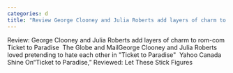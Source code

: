 ```yaml
---
categories: d
title: "Review George Clooney and Julia Roberts add layers of charm to romcom Ticket to Paradise  The Globe and Mail"
---
```

Review: George Clooney and Julia Roberts add layers of charm to rom-com Ticket to Paradise&nbsp;&nbsp;The Globe and MailGeorge Clooney and Julia Roberts loved pretending to hate each other in "Ticket to Paradise"&nbsp;&nbsp;Yahoo Canada Shine On“Ticket to Paradise,” Reviewed: Let These Stick Figures